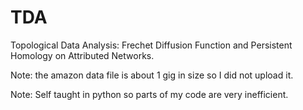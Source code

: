 # TDA
Topological Data Analysis: Frechet Diffusion Function and Persistent Homology on Attributed Networks. 

Note: the amazon data file is about 1 gig in size so I did not upload it. 

Note: Self taught in python so parts of my code are very inefficient. 
